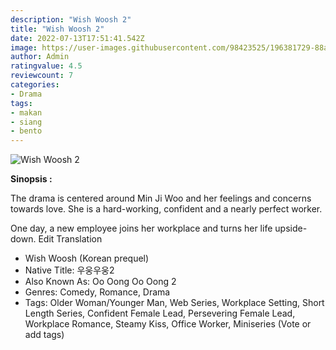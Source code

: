 ```yaml
---
description: "Wish Woosh 2"
title: "Wish Woosh 2"
date: 2022-07-13T17:51:41.542Z
image: https://user-images.githubusercontent.com/98423525/196381729-88ac5c34-79d8-4741-8193-304e6c83f4f5.jpg
author: Admin
ratingvalue: 4.5
reviewcount: 7
categories:
- Drama
tags:
- makan
- siang
- bento
---
```


![Wish Woosh 2](https://user-images.githubusercontent.com/98423525/196381729-88ac5c34-79d8-4741-8193-304e6c83f4f5.jpg)

**Sinopsis :**

The drama is centered around Min Ji Woo and her feelings and concerns towards love. She is a hard-working, confident and a nearly perfect worker. 

One day, a new employee joins her workplace and turns her life upside-down.  Edit Translation

- Wish Woosh (Korean prequel)
- Native Title: 우웅우웅2
- Also Known As: Oo Oong Oo Oong 2
- Genres: Comedy, Romance, Drama
- Tags: Older Woman/Younger Man, Web Series, Workplace Setting, Short Length Series, Confident Female Lead, Persevering Female Lead, Workplace Romance, Steamy Kiss, Office Worker, Miniseries (Vote or add tags)